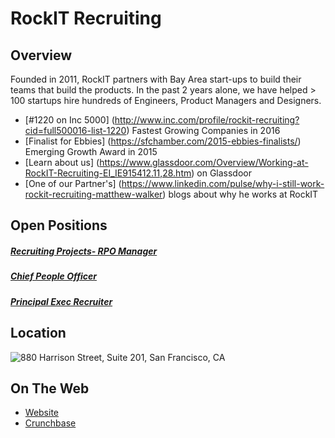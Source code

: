 # RockIT Recruiting

## Overview
Founded in 2011, RockIT partners with Bay Area start-ups to build their teams that build the products.  In the past 2 years alone, we have helped > 100 startups hire hundreds of Engineers, Product Managers and Designers.  

+ [#1220 on Inc 5000] (http://www.inc.com/profile/rockit-recruiting?cid=full500016-list-1220) Fastest Growing Companies in 2016
+ [Finalist for Ebbies] (https://sfchamber.com/2015-ebbies-finalists/) Emerging Growth Award in 2015
+ [Learn about us] (https://www.glassdoor.com/Overview/Working-at-RockIT-Recruiting-EI_IE915412.11,28.htm) on Glassdoor
+ [One of our Partner's] (https://www.linkedin.com/pulse/why-i-still-work-rockit-recruiting-matthew-walker) blogs about why he works at RockIT

## Open Positions
##### [Recruiting Projects- RPO Manager](https://github.com/the31337/jobs/blob/master/rockit/recruiting-projects-rpo-manager.md)
##### [Chief People Officer](https://github.com/the31337/jobs/blob/master/rockit/chief-people-officer.md)
##### [Principal Exec Recruiter](https://github.com/the31337/jobs/blob/master/rockit/principal-exec-recruiter.md)

## Location
![880 Harrison Street, Suite 201, San Francisco, CA](https://maps.googleapis.com/maps/api/staticmap?center=880+Harrison+Street,+Suite+201,+San+Francisco,+CA&zoom=13&scale=false&size=600x300&maptype=roadmap&format=png&visual_refresh=true)  

## On The Web
+ [Website](http://rockitrecruiting.com)
+ [Crunchbase](https://www.crunchbase.com/organization/rockit-recruiting#/entity)
